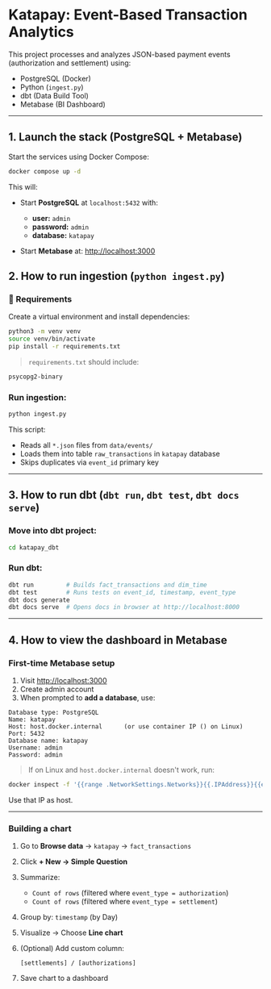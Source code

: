 # Katapay: Event-Based Transaction Analytics

This project processes and analyzes JSON-based payment events (authorization and settlement) using:

- PostgreSQL (Docker)
- Python (`ingest.py`)
- dbt (Data Build Tool)
- Metabase (BI Dashboard)

---

## 1. Launch the stack (PostgreSQL + Metabase)

Start the services using Docker Compose:

```bash
docker compose up -d
```

This will:

* Start **PostgreSQL** at `localhost:5432` with:

  * **user:** `admin`
  * **password:** `admin`
  * **database:** `katapay`
* Start **Metabase** at: [http://localhost:3000](http://localhost:3000)


## 2. How to run ingestion (`python ingest.py`)

### 🔧 Requirements

Create a virtual environment and install dependencies:

```bash
python3 -m venv venv
source venv/bin/activate
pip install -r requirements.txt
```

> `requirements.txt` should include:

```txt
psycopg2-binary
```

### Run ingestion:

```bash
python ingest.py
```

This script:

* Reads all `*.json` files from `data/events/`
* Loads them into table `raw_transactions` in `katapay` database
* Skips duplicates via `event_id` primary key

---

## 3. How to run dbt (`dbt run`, `dbt test`, `dbt docs serve`)

### Move into dbt project:

```bash
cd katapay_dbt
```

### Run dbt:

```bash
dbt run         # Builds fact_transactions and dim_time
dbt test        # Runs tests on event_id, timestamp, event_type
dbt docs generate
dbt docs serve  # Opens docs in browser at http://localhost:8000
```

---

## 4. How to view the dashboard in Metabase

### First-time Metabase setup

1. Visit [http://localhost:3000](http://localhost:3000)
2. Create admin account
3. When prompted to **add a database**, use:

```
Database type: PostgreSQL
Name: katapay
Host: host.docker.internal      (or use container IP () on Linux)
Port: 5432
Database name: katapay
Username: admin
Password: admin
```

> If on Linux and `host.docker.internal` doesn't work, run:

```bash
docker inspect -f '{{range .NetworkSettings.Networks}}{{.IPAddress}}{{end}}' katapay-db
```

Use that IP as host.

---

### Building a chart

1. Go to **Browse data** → `katapay` → `fact_transactions`
2. Click **+ New → Simple Question**
3. Summarize:

   * `Count of rows` (filtered where `event_type = authorization`)
   * `Count of rows` (filtered where `event_type = settlement`)
4. Group by: `timestamp` (by Day)
5. Visualize → Choose **Line chart**
6. (Optional) Add custom column:

   ```text
   [settlements] / [authorizations]
   ```
7. Save chart to a dashboard

